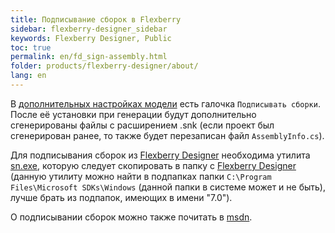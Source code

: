 ```yaml
---
title: Подписывание сборок в Flexberry
sidebar: flexberry-designer_sidebar
keywords: Flexberry Designer, Public
toc: true
permalink: en/fd_sign-assembly.html
folder: products/flexberry-designer/about/
lang: en
---
```


В [дополнительных настройках модели](fd_project-customization.html) есть галочка `Подписывать сборки`. После её установки при генерации будут дополнительно сгенерированы файлы с расширением .snk (если проект был сгенерирован ранее, то также будет перезаписан файл `AssemblyInfo.cs`).

Для подписывания сборок из [Flexberry Designer](fd_landing_page.html) необходима утилита [sn.exe](http://msdn.microsoft.com/en-us/library/k5b5tt23%28v=vs.71%29.aspx), которую следует скопировать в папку с [Flexberry Designer](fd_landing_page.html) (данную утилиту можно найти в подпапках папки `C:\Program Files\Microsoft SDKs\Windows` (данной папки в системе может и не быть), лучше брать из подпапок, имеющих в имени "7.0").

О подписывании сборок можно также почитать в [msdn](http://msdn.microsoft.com/ru-ru/library/xwb8f617%28v=vs.90%29.aspx).

